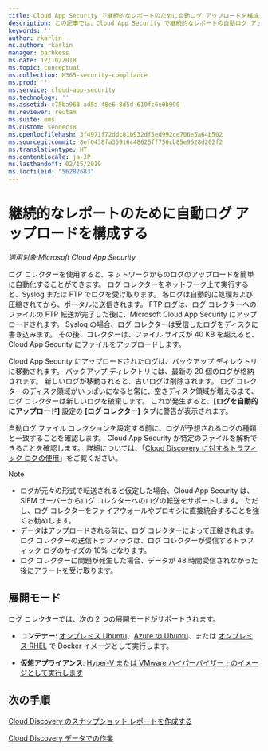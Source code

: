 ```yaml
---
title: Cloud App Security で継続的なレポートのために自動ログ アップロードを構成する
description: この記事では、Cloud App Security で継続的なレポートの自動ログ アップロードを構成するプロセスについて説明します。
keywords: ''
author: rkarlin
ms.author: rkarlin
manager: barbkess
ms.date: 12/10/2018
ms.topic: conceptual
ms.collection: M365-security-compliance
ms.prod: ''
ms.service: cloud-app-security
ms.technology: ''
ms.assetid: c75ba963-ad5a-48e6-8d5d-610fc6e0b990
ms.reviewer: reutam
ms.suite: ems
ms.custom: seodec18
ms.openlocfilehash: 3f4971f72ddc81b932df5ed992ce706e5a64b502
ms.sourcegitcommit: 8ef0438fa35916c48625ff750cb85e9628d202f2
ms.translationtype: HT
ms.contentlocale: ja-JP
ms.lasthandoff: 02/15/2019
ms.locfileid: "56282683"
---
```

# <a name="configure-automatic-log-upload-for-continuous-reports"></a>継続的なレポートのために自動ログ アップロードを構成する

*適用対象:Microsoft Cloud App Security*

ログ コレクターを使用すると、ネットワークからのログのアップロードを簡単に自動化することができます。 ログ コレクターをネットワーク上で実行すると、Syslog または FTP でログを受け取ります。 各ログは自動的に処理および圧縮されてから、ポータルに送信されます。 FTP ログは、ログ コレクターへのファイルの FTP 転送が完了した後に、Microsoft Cloud App Security にアップロードされます。 Syslog の場合、ログ コレクターは受信したログをディスクに書き込みます。 その後、コレクターは、ファイル サイズが 40 KB を超えると、Cloud App Security にファイルをアップロードします。 

Cloud App Security にアップロードされたログは、バックアップ ディレクトリに移動されます。 バックアップ ディレクトリには、最新の 20 個のログが格納されます。 新しいログが移動されると、古いログは削除されます。 ログ コレクターのディスク領域がいっぱいになると常に、空きディスク領域が増えるまで、ログ コレクターは新しいログを破棄します。 これが発生すると、**[ログを自動的にアップロード]** 設定の **[ログ コレクター]** タブに警告が表示されます。

自動ログ ファイル コレクションを設定する前に、ログが予想されるログの種類と一致することを確認します。 Cloud App Security が特定のファイルを解析できることを確認します。 詳細については、「[Cloud Discovery に対するトラフィック ログの使用](create-snapshot-cloud-discovery-reports.md#log-format)」をご覧ください。


> [!NOTE]
>-  ログが元々の形式で転送されると仮定した場合、Cloud App Security は、SIEM サーバーからログ コレクターへのログの転送をサポートします。 ただし、ログ コレクターをファイアウォールやプロキシに直接統合することを強くお勧めします。
>- データはアップロードされる前に、ログ コレクターによって圧縮されます。 ログ コレクターの送信トラフィックは、ログ コレクターが受信するトラフィック ログのサイズの 10% となります。 
>-  ログ コレクターに問題が発生した場合、データが 48 時間受信されなかった後にアラートを受け取ります。
>

## <a name="deployment-modes"></a>展開モード

ログ コレクターでは、次の 2 つの展開モードがサポートされます。

-   **コンテナー**: [オンプレミス Ubuntu](discovery-docker-ubuntu.md)、[Azure の Ubuntu](discovery-docker-ubuntu-azure.md)、または [オンプレミス RHEL](discovery-docker-ubuntu.md) で Docker イメージとして実行します。 

-   **仮想アプライアンス**: [Hyper-V または VMware ハイパーバイザー上のイメージとして実行します](configure-automatic-log-upload-for-continuous-reports.md)




## <a name="next-steps"></a>次の手順
 
[Cloud Discovery のスナップショット レポートを作成する](create-snapshot-cloud-discovery-reports.md)

[Cloud Discovery データでの作業](working-with-cloud-discovery-data.md)

